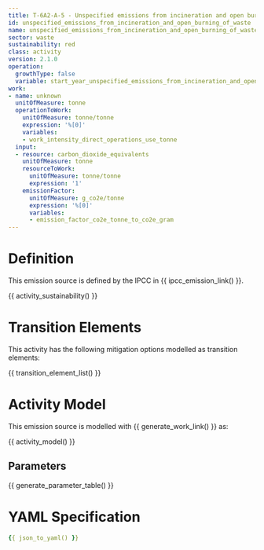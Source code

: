 ```yaml
---
title: T-6A2-A-5 - Unspecified emissions from incineration and open burning of waste
id: unspecified_emissions_from_incineration_and_open_burning_of_waste
name: unspecified_emissions_from_incineration_and_open_burning_of_waste
sector: waste
sustainability: red
class: activity
version: 2.1.0
operation:
  growthType: false
  variable: start_year_unspecified_emissions_from_incineration_and_open_burning_of_waste
work:
- name: unknown
  unitOfMeasure: tonne
  operationToWork:
    unitOfMeasure: tonne/tonne
    expression: '%[0]'
    variables:
    - work_intensity_direct_operations_use_tonne
  input:
  - resource: carbon_dioxide_equivalents
    unitOfMeasure: tonne
    resourceToWork:
      unitOfMeasure: tonne/tonne
      expression: '1'
    emissionFactor:
      unitOfMeasure: g_co2e/tonne
      expression: '%[0]'
      variables:
      - emission_factor_co2e_tonne_to_co2e_gram
---
```

# Definition
This emission source is defined by the IPCC in {{ ipcc_emission_link() }}.


{{ activity_sustainability() }}

# Transition Elements

This activity has the following mitigation options modelled as transition elements:

{{ transition_element_list() }}

# Activity Model
This emission source is modelled with {{ generate_work_link() }} as:

{{ activity_model() }}

## Parameters

{{ generate_parameter_table() }}

# YAML Specification

```yaml
{{ json_to_yaml() }}
```
